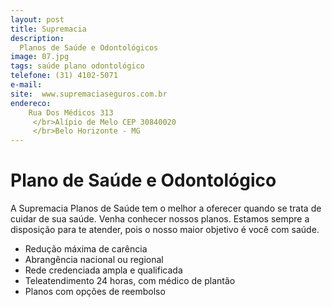 ```yaml
---
layout: post
title: Supremacia
description:
  Planos de Saúde e Odontológicos
image: 07.jpg
tags: saúde plano odontológico 
telefone: (31) 4102-5071
e-mail: 
site:  www.supremaciaseguros.com.br
endereco:
    Rua Dos Médicos 313 
     </br>Alípio de Melo CEP 30840020 
     </br>Belo Horizonte - MG
---
```


# Plano de Saúde e Odontológico

A Supremacia Planos de Saúde tem o melhor a oferecer quando se trata de cuidar de sua saúde. 
Venha conhecer nossos planos. Estamos sempre a disposição para te atender, pois o nosso maior objetivo é você com saúde.

* Redução máxima de carência
* Abrangência nacional ou regional
* Rede credenciada ampla e qualificada
* Teleatendimento 24 horas, com médico de plantão
* Planos com opções de reembolso
